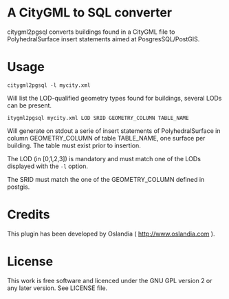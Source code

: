 A CityGML to SQL converter
==========================

citygml2pgsql converts buildings found in a CityGML file to PolyhedralSurface insert statements aimed at PosgresSQL/PostGIS.

Usage
======

```
citygml2pgsql -l mycity.xml
```

Will list the LOD-qualified geometry types found for buildings, several LODs can be present.

```
itygml2pgsql mycity.xml LOD SRID GEOMETRY_COLUMN TABLE_NAME
```

Will generate on stdout a serie of insert statements of PolyhedralSurface in column GEOMETRY_COLUMN of table TABLE_NAME, one surface per building. The table must exist prior to insertion.

The LOD (in [0,1,2,3]) is mandatory and must match one of the LODs displayed with the ```-l``` option.

The SRID must match the one of the GEOMETRY_COLUMN defined in postgis.

Credits
=======

This plugin has been developed by Oslandia ( http://www.oslandia.com ).

License
=======

This work is free software and licenced under the GNU GPL version 2 or any later version.
See LICENSE file.


